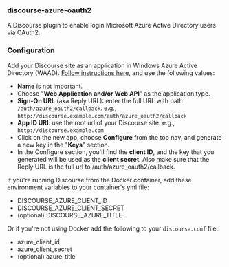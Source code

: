 ### discourse-azure-oauth2

A Discourse plugin to enable login Microsoft Azure Active Directory users via OAuth2.


### Configuration

Add your Discourse site as an application in Windows Azure Active Directory (WAAD). [Follow instructions here](https://msdn.microsoft.com/en-us/library/azure/dn132599.aspx), and use the following values:

* **Name** is not important.
* Choose "**Web Application and/or Web API**" as the application type.
* **Sign-On URL** (aka Reply URL): enter the full URL with path `/auth/azure_oauth2/callback`. e.g., `http://discourse.example.com/auth/azure_oauth2/callback`
* **App ID URI**: use the root url of your Discourse site. e.g., `http://discourse.example.com`
* Click on the new app, choose **Configure** from the top nav, and generate a new key in the "**Keys**" section.
* In the Configure section, you'll find the **client ID**, and the key that you generated will be used as the **client secret**. Also make sure that the Reply URL is the full url to /auth/azure_oauth2/callback.

If you're running Discourse from the Docker container, add these environment variables to your container's yml file:

* DISCOURSE_AZURE_CLIENT_ID
* DISCOURSE_AZURE_CLIENT_SECRET
* (optional) DISCOURSE_AZURE_TITLE

Or if you're not using Docker add the following to your `discourse.conf` file:

* azure_client_id
* azure_client_secret
* (optional) azure_title
